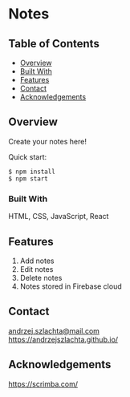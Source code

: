 # Notes

## Table of Contents

- [Overview](#overview)
- [Built With](#built-with)
- [Features](#features)
- [Contact](#contact)
- [Acknowledgements](#acknowledgements)

## Overview

Create your notes here!

Quick start:

```
$ npm install
$ npm start
````

### Built With

HTML, CSS, JavaScript, React

## Features

1. Add notes
2. Edit notes
3. Delete notes
4. Notes stored in Firebase cloud

## Contact

andrzej.szlachta@mail.com  
https://andrzejszlachta.github.io/  

## Acknowledgements

https://scrimba.com/